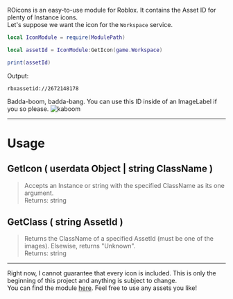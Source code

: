 ROicons is an easy-to-use module for Roblox. It contains the Asset ID for plenty of Instance icons.  
Let's suppose we want the icon for the `Workspace` service.
```lua
local IconModule = require(ModulePath)

local assetId = IconModule:GetIcon(game.Workspace)

print(assetId)
```
Output:
```
rbxassetid://2672148178
```
Badda-boom, badda-bang. You can use this ID inside of an ImageLabel if you so please.
![kaboom](https://i.imgur.com/sAfAEzo.png)

***

# Usage
## GetIcon ( userdata Object | string ClassName )
> Accepts an Instance or string with the specified ClassName as its one argument.  
Returns: string
## GetClass ( string AssetId )
> Returns the ClassName of a specified AssetId (must be one of the images). Elsewise, returns "Unknown".  
Returns: string

***

Right now, I cannot guarantee that every icon is included. This is only the beginning of this project and anything is subject to change.  
You can find the module [here](https://www.roblox.com/library/2673116933/Roblox-Icon-Module). Feel free to use any assets you like!
